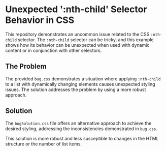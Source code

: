 # Unexpected ':nth-child' Selector Behavior in CSS

This repository demonstrates an uncommon issue related to the CSS `:nth-child` selector.  The `:nth-child` selector can be tricky, and this example shows how its behavior can be unexpected when used with dynamic content or in conjunction with other selectors.

## The Problem

The provided `bug.css` demonstrates a situation where applying `:nth-child` to a list with dynamically changing elements causes unexpected styling issues. The solution addresses the problem by using a more robust approach.

## Solution

The `bugSolution.css` file offers an alternative approach to achieve the desired styling, addressing the inconsistencies demonstrated in `bug.css`.

This solution is more robust and less susceptible to changes in the HTML structure or the number of list items.